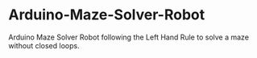 # Arduino-Maze-Solver-Robot
Arduino Maze Solver Robot following the Left Hand Rule to solve a maze without closed loops.
